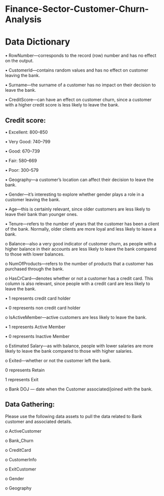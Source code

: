 # Finance-Sector-Customer-Churn-Analysis


# Data Dictionary

•	RowNumber—corresponds to the record (row) number and has no effect on the output.

•	CustomerId—contains random values and has no effect on customer leaving the bank.

•	Surname—the surname of a customer has no impact on their decision to leave the bank.

•	CreditScore—can have an effect on customer churn, since a customer with a higher credit score is less likely to leave the bank.

## Credit score:
•	Excellent: 800–850

•	Very Good: 740–799

•	Good: 670–739

•	Fair: 580–669

•	Poor: 300–579



•	Geography—a customer’s location can affect their decision to leave the bank.

•	Gender—it’s interesting to explore whether gender plays a role in a customer leaving the bank.

•	Age—this is certainly relevant, since older customers are less likely to leave their bank than younger ones.

•	Tenure—refers to the number of years that the customer has been a client of the bank. Normally, older clients are more loyal and less likely to leave a bank.

o	Balance—also a very good indicator of customer churn, as people with a higher balance in their accounts are less likely to leave the bank compared to those with lower balances.

o	NumOfProducts—refers to the number of products that a customer has purchased through the bank. 

o	HasCrCard—denotes whether or not a customer has a credit card. This column is also relevant, since people with a credit card are less likely to leave the bank.

•	1 represents credit card holder

•	0 represents non credit card holder

o	IsActiveMember—active customers are less likely to leave the bank.

•	1 represents Active Member

•	0 represents Inactive Member

o	Estimated Salary—as with balance, people with lower salaries are more likely to leave the bank compared to those with higher salaries.

o	Exited—whether or not the customer left the bank.

  0 represents Retain 
  
  1 represents Exit
  
o	Bank DOJ — date when the Customer associated/joined  with the bank.


## Data Gathering:

Please use the following data assets to pull the data related to Bank customer and associated details.

o	ActiveCustomer 

o	Bank_Churn

o	CreditCard

o	CustomerInfo

o	ExitCustomer

o	Gender

o	Geography

